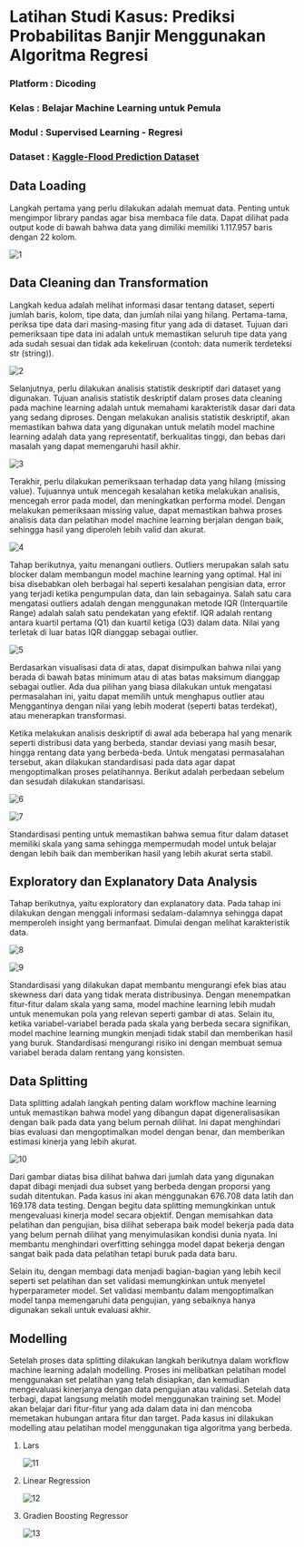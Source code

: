 # Latihan Studi Kasus: Prediksi Probabilitas Banjir Menggunakan Algoritma Regresi

### Platform : Dicoding

### Kelas : Belajar Machine Learning untuk Pemula

### Modul : Supervised Learning - Regresi

### Dataset : [Kaggle-Flood Prediction Dataset](https://www.kaggle.com/competitions/playground-series-s4e5/data)

## Data Loading

Langkah pertama yang perlu dilakukan adalah memuat data. Penting untuk mengimpor library pandas agar bisa membaca file data. Dapat dilihat pada output kode di bawah bahwa data yang dimiliki memiliki 1.117.957 baris dengan 22 kolom.

![1](https://github.com/user-attachments/assets/f342795a-5753-4398-9867-c75f1014ce13)

## Data Cleaning dan Transformation

Langkah kedua adalah melihat informasi dasar tentang dataset, seperti jumlah baris, kolom, tipe data, dan jumlah nilai yang hilang. Pertama-tama, periksa tipe data dari masing-masing fitur yang ada di dataset. Tujuan dari pemeriksaan tipe data ini adalah untuk memastikan seluruh tipe data yang ada sudah sesuai dan tidak ada kekeliruan (contoh: data numerik terdeteksi str (string)).

![2](https://github.com/user-attachments/assets/45aed034-869e-4d9e-9248-bc18834995cf)

Selanjutnya, perlu dilakukan analisis statistik deskriptif dari dataset yang digunakan. Tujuan analisis statistik deskriptif dalam proses data cleaning pada machine learning adalah untuk memahami karakteristik dasar dari data yang sedang diproses. Dengan melakukan analisis statistik deskriptif, akan memastikan bahwa data yang digunakan untuk melatih model machine learning adalah data yang representatif, berkualitas tinggi, dan bebas dari masalah yang dapat memengaruhi hasil akhir.

![3](https://github.com/user-attachments/assets/47eab36b-b685-46d0-9cd6-5afa16954439)

Terakhir, perlu dilakukan pemeriksaan terhadap data yang hilang (missing value). Tujuannya untuk mencegah kesalahan ketika melakukan analisis, mencegah error pada model, dan meningkatkan performa model. Dengan melakukan pemeriksaan missing value, dapat memastikan bahwa proses analisis data dan pelatihan model machine learning berjalan dengan baik, sehingga hasil yang diperoleh lebih valid dan akurat.

![4](https://github.com/user-attachments/assets/94b02328-98ab-4802-8a41-de107ff17c60)

Tahap berikutnya, yaitu menangani outliers. Outliers merupakan salah satu blocker dalam membangun model machine learning yang optimal. Hal ini bisa disebabkan oleh berbagai hal seperti kesalahan pengisian data, error yang terjadi ketika pengumpulan data, dan lain sebagainya. Salah satu cara mengatasi outliers adalah dengan menggunakan metode IQR (Interquartile Range) adalah salah satu pendekatan yang efektif. IQR adalah rentang antara kuartil pertama (Q1) dan kuartil ketiga (Q3) dalam data. Nilai yang terletak di luar batas IQR dianggap sebagai outlier.

![5](https://github.com/user-attachments/assets/befe54cc-a13b-44b2-9584-e4bcebe08899)

Berdasarkan visualisasi data di atas, dapat disimpulkan bahwa nilai yang berada di bawah batas minimum atau di atas batas maksimum dianggap sebagai outlier. Ada dua pilihan yang biasa dilakukan untuk mengatasi permasalahan ini, yaitu dapat memilih untuk menghapus outlier atau Menggantinya dengan nilai yang lebih moderat (seperti batas terdekat), atau menerapkan transformasi.

Ketika melakukan analisis deskriptif di awal ada beberapa hal yang menarik seperti distribusi data yang berbeda, standar deviasi yang masih besar, hingga rentang data yang berbeda-beda. Untuk mengatasi permasalahan tersebut, akan dilakukan standardisasi pada data agar dapat mengoptimalkan proses pelatihannya. Berikut adalah perbedaan sebelum dan sesudah dilakukan standarisasi.

![6](https://github.com/user-attachments/assets/a00d40ec-226b-4951-9369-ad87cc4373f0)

![7](https://github.com/user-attachments/assets/db6264f9-d176-4b33-829b-80b09d3c0f1d)

Standardisasi penting untuk memastikan bahwa semua fitur dalam dataset memiliki skala yang sama sehingga mempermudah model untuk belajar dengan lebih baik dan memberikan hasil yang lebih akurat serta stabil.

## Exploratory dan Explanatory Data Analysis

Tahap berikutnya, yaitu exploratory dan explanatory data. Pada tahap ini dilakukan dengan menggali informasi sedalam-dalamnya sehingga dapat memperoleh insight yang bermanfaat. Dimulai dengan melihat karakteristik data.

![8](https://github.com/user-attachments/assets/7d83a054-18e9-4b87-bba8-6c09c72ec0d4)

![9](https://github.com/user-attachments/assets/44cb95f9-1f72-487b-a45b-86b9e00ffc3c)

Standardisasi yang dilakukan dapat membantu mengurangi efek bias atau skewness dari data yang tidak merata distribusinya. Dengan menempatkan fitur-fitur dalam skala yang sama, model machine learning lebih mudah untuk menemukan pola yang relevan seperti gambar di atas. Selain itu, ketika variabel-variabel berada pada skala yang berbeda secara signifikan, model machine learning mungkin menjadi tidak stabil dan memberikan hasil yang buruk. Standardisasi mengurangi risiko ini dengan membuat semua variabel berada dalam rentang yang konsisten.

## Data Splitting

Data splitting adalah langkah penting dalam workflow machine learning untuk memastikan bahwa model yang dibangun dapat digeneralisasikan dengan baik pada data yang belum pernah dilihat. Ini dapat menghindari bias evaluasi dan mengoptimalkan model dengan benar, dan memberikan estimasi kinerja yang lebih akurat. 

![10](https://github.com/user-attachments/assets/9bf8fe02-d16e-4564-9cbb-7943bf7d8233)

Dari gambar diatas bisa dilihat bahwa dari jumlah data yang digunakan dapat dibagi menjadi dua subset yang berbeda dengan proporsi yang sudah ditentukan. Pada kasus ini akan menggunakan 676.708 data latih dan 169.178 data testing. Dengan begitu data splitting memungkinkan untuk mengevaluasi kinerja model secara objektif. Dengan memisahkan data pelatihan dan pengujian, bisa dilihat seberapa baik model bekerja pada data yang belum pernah dilihat yang menyimulasikan kondisi dunia nyata. Ini membantu menghindari overfitting sehingga model dapat bekerja dengan sangat baik pada data pelatihan tetapi buruk pada data baru. 

Selain itu, dengan membagi data menjadi bagian-bagian yang lebih kecil seperti set pelatihan dan set validasi memungkinkan untuk menyetel hyperparameter model. Set validasi membantu dalam mengoptimalkan model tanpa memengaruhi data pengujian, yang sebaiknya hanya digunakan sekali untuk evaluasi akhir.

## Modelling

Setelah proses data splitting dilakukan langkah berikutnya dalam workflow machine learning adalah modelling. Proses ini melibatkan pelatihan model menggunakan set pelatihan yang telah disiapkan, dan kemudian mengevaluasi kinerjanya dengan data pengujian atau validasi. Setelah data terbagi, dapat langsung melatih model menggunakan training set. Model akan belajar dari fitur-fitur yang ada dalam data ini dan mencoba memetakan hubungan antara fitur dan target. Pada kasus ini dilakukan modelling atau pelatihan model menggunakan tiga algoritma yang berbeda.

1. Lars
  
   ![11](https://github.com/user-attachments/assets/76074ae9-9fff-4858-907b-27009ff13439)

2. Linear Regression

   ![12](https://github.com/user-attachments/assets/fa295ccd-0132-4bea-8702-aeb54ccf88d7)
   
3. Gradien Boosting Regressor

   ![13](https://github.com/user-attachments/assets/e4eaac03-5d34-41df-af91-e5ac35b9418b)

  


